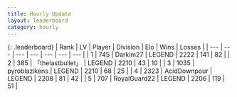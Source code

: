 ```yaml
---
title: Hourly Update
layout: leaderboard
category: hourly
---
```


{: .leaderboard}
| Rank | LV | Player | Division | Elo | Wins | Losses |
| --- | --- | --- | --- | --- | --- | --- |
| <span data-change="0">1</span> | 745 | <span title="ID: 694036">Darkim27</span> | LEGEND | <span data-change="0">2222</span> | <span data-change="0">141</span> | <span data-change="0">82</span> |
| <span data-change="0">2</span> | 385 | <span title="ID: 641994">「thelastbullet」</span> | LEGEND | <span data-change="0">2210</span> | <span data-change="0">43</span> | <span data-change="0">10</span> |
| <span data-change="0">3</span> | 1035 | <span title="ID: 143220">pyroblazikens</span> | LEGEND | <span data-change="0">2210</span> | <span data-change="0">68</span> | <span data-change="0">25</span> |
| <span data-change="8">4</span> | 2323 | <span title="ID: 304661">AcidDownpour</span> | LEGEND | <span data-change="14">2208</span> | <span data-change="1">81</span> | <span data-change="0">42</span> |
| <span data-change="-1">5</span> | 707 | <span title="ID: 210952">RoyalGuard22</span> | LEGEND | <span data-change="0">2206</span> | <span data-change="0">119</span> | <span data-change="0">51</span> |